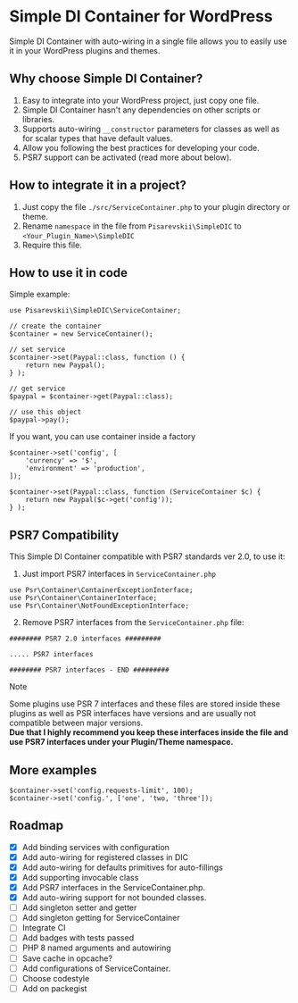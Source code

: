 # Simple DI Container for WordPress
Simple DI Container with auto-wiring in a single file allows you to easily use it in your WordPress plugins and themes. 

## Why choose Simple DI Container?
1. Easy to integrate into your WordPress project, just copy one file.
2. Simple DI Container hasn't any dependencies on other scripts or libraries.
3. Supports auto-wiring `__constructor` parameters for classes as well as for scalar types that have default values.
4. Allow you following the best practices for developing your code.
5. PSR7 support can be activated (read more about below).

## How to integrate it in a project?
1. Just copy the file `./src/ServiceContainer.php` to your plugin directory or theme.
2. Rename `namespace` in the file from `Pisarevskii\SimpleDIC` to `<Your_Plugin_Name>\SimpleDIC`
3. Require this file.

## How to use it in code
Simple example:
```
use Pisarevskii\SimpleDIC\ServiceContainer;

// create the container
$container = new ServiceContainer();

// set service
$container->set(Paypal::class, function () {
    return new Paypal();
} );

// get service
$paypal = $container->get(Paypal::class);

// use this object
$paypal->pay();
```

If you want, you can use container inside a factory
```
$container->set('config', [
    'currency' => '$',
    'environment' => 'production',
]);

$container->set(Paypal::class, function (ServiceContainer $c) {
    return new Paypal($c->get('config'));
} );
```


## PSR7 Compatibility
This Simple DI Container compatible with PSR7 standards ver 2.0, to use it:
1. Just import PSR7 interfaces in `ServiceContainer.php`
```
use Psr\Container\ContainerExceptionInterface;
use Psr\Container\ContainerInterface;
use Psr\Container\NotFoundExceptionInterface;
```
2. Remove PSR7 interfaces from the `ServiceContainer.php` file:
```
######## PSR7 2.0 interfaces #########

..... PSR7 interfaces

######## PSR7 interfaces - END #########
```

> [!NOTE]
> Some plugins use PSR 7 interfaces and these files are stored inside these plugins as well as PSR interfaces have versions and are usually not compatible between major versions.  
> **Due that I highly recommend you keep these interfaces inside the file and use PSR7 interfaces under your Plugin/Theme namespace.**


## More examples
```
$container->set('config.requests-limit', 100);
$container->set('config.', ['one', 'two, 'three']);
```

## Roadmap
- [x] Add binding services with configuration
- [x] Add auto-wiring for registered classes in DIC
- [x] Add auto-wiring for defaults primitives for auto-fillings
- [x] Add supporting invocable class
- [x] Add PSR7 interfaces in the ServiceContainer.php.
- [x] Add auto-wiring support for not bounded classes.
- [ ] Add singleton setter and getter
- [ ] Add singleton getting for ServiceContainer
- [ ] Integrate CI
- [ ] Add badges with tests passed
- [ ] PHP 8 named arguments and autowiring
- [ ] Save cache in opcache?
- [ ] Add configurations of ServiceContainer.
- [ ] Choose codestyle
- [ ] Add on packegist
